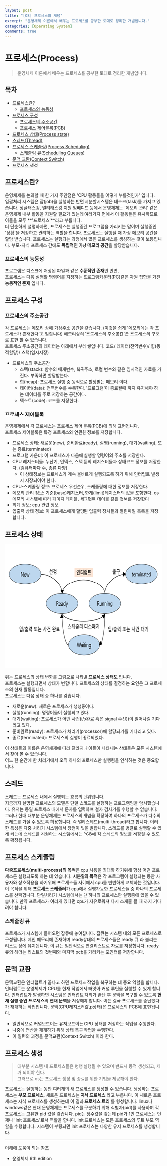 ```yaml
---
layout: post
title: "[OS] 프로세스의 개념"
excerpt: "운영체제 이론에서 배우는 프로세스를 공부한 토대로 정리한 개념입니다."
categories: [Operating System]
comments: true
---
```

# 프로세스(Process) 
> 운영체제 이론에서 배우는 프로세스를 공부한 토대로 정리한 개념입니다.

## 목차
- [프로세스란?](#프로세스란?)
    - [프로세스의 능동성](#프로세스의-능동성)
- [프로세스 구성](#프로세스의-구성)
    - [프로세스의 주소공간](#프로세스의-주소공간)
    - [프로세스 제어블록(PCB)](#프로세스-제어블록)
- [프로세스 상태(Process state)](#프로세스-상태)
- [스레드(Thread)](#스레드)
- [프로세스 스케줄링(Process Scheduling)](#프로세스-스케줄링)
    - [스케줄링 큐(Scheduling Queues)](#스케줄링-큐)
- [문맥 교환(Context Switch)](#문맥-교환)
- [프로세스 생성](#프로세스-생성)

## 프로세스란?
 운영체제를 논의할 때 한 가지 주안점은 'CPU 활동들을 어떻게 부를것인가' 입니다. <BR>
일괄처리 시스템은 잡(job)을 실행하는 반면 시분할시스템은 태스크(task)를 가지고 있습니다. 싱글태스킹, 멀티태스킹 지원 임베디드 등에서 운영체제는 '메모리 관리' 같은 운영체제 내부 활동을 지원할 필요가 있는데 여러가지 면에서 이 활동들은 유사하므로 이들을 모두 **'프로세스'**라고 부릅니다. <br>
더 단순하게 설명하자면, 프로세스는 실행중인 프로그램을 가리키는 말이며 실행중인 '상황'을 저장하고 관리하는 역할을 합니다. 프로세스는 실행될 때 가상 메모리 공간을 할당 받습니다. 프로세스는 실행되는 과정에서 많은 프로세스를 생성하는 것이 보통입니다. 부모-자식 프로세스 간에도 **독립적인 가상 메모리 공간**을 할당받습니다.

### 프로세스의 능동성
 프로그램은 디스크에 저장된 파일과 같은 **수동적인 존재**인 반면, <br>
프로세스는 다음 실행할 명령어를 지정하는 프로그램카운터(PC)같은 자원 집합을 가진 **능동적인 존재** 입니다.

## 프로세스 구성
### 프로세스의 주소공간
 각 프로세스는 메모리 상에 가상주소 공간을 갖습니다. (이것을 쉽게 '메모리에는 각 프로세스가 존재한다'고 말합니다)
메모리상의 '프로세스의 주소공간'은 프로세스의 구조로 표현 할 수 있습니다. <br>
프로세스 주소공간의 데이터는 아래에서 부터 쌓입니다. 코드/ 데이터(전역변수)/ 힙(동적할당)/ 스택(임시저장)

- 프로세스의 주소공간
    - 스택(stack): 함수의 매개변수, 복귀주소, 로컬 변수와 같은 임시적인 자료를 가진다. 부족하면 할당받는다.
    - 힙(heap): 프로세스 실행 중 동적으로 할당받는 메모리 이다.
    - 데이터(data): 전역변수를 수록한다. '프로그램'이 종료될때 까지 유지해야 하는 데이터를 주로 저장하는 공간이다.
    - 텍스트(code): 코드를 저장한다.
    
### 프로세스 제어블록
 운영체제에서 각 프로세스는 프로세스 제어 블록(PCB)에 의해 표현됩니다. <BR>
프로세스 제어블록은 특정 프로세스와 연관된 정보를 저장합니다.

- 프로세스 상태: 새로운(new), 준비완료(ready), 실행(running), 대기(waiting), 또는 종료(terminated)
- 프로그램 카운터: 이 프로세스가 다음에 실행할 명령어의 주소를 저장한다.
- CPU 레지스터들: 누산기, 인덱스, 스택 등의 레지스터들과 상태코드 정보를 저장한다. (컴퓨터마다 수, 종류 다양)
    - 이 상태정보는 프로세스가 계속 올바르게 실행되도록 하기 위해 인터럽트 발생 시 저장되어야 한다.
- CPU-스케줄링 정보: 프로세스 우선순위, 스케줄링에 대한 정보를 저장한다.
- 메모리 관리 정보: 기준(base)레지스터, 한계(limit)레지스터의 값을 포함한다. os 메모리 시스템에 따라 페이지 테이블, 세그먼트 테이블 같은 정보를 저장한다.
- 회계 정보: cpu 관련 정보
- 입출력 상태 정보: 이 프로세스에게 할당된 입출력 장치들과 열린파일 목록을 저장합니다.

## 프로세스 상태

<img src="/img/프로세스상태도.png" width="700px" height="400px">

 위는 프로세스의 상태 변화를 그림으로 나타낸 **프로세스 상태도** 입니다. <br>
프로세스는 실행되면서 상태가 변합니다. 프로세스의 상태를 결정하는 요인은 그 프로세스의 현재 활동입니다. <br>
프로세스는 다음 상태 중 하나를 갖습니다.

- 새로운(new): 새로운 프로세스가 생성중이다.
- 실행(running): 명령어들이 실행되고 있다.
- 대기(waiting): 프로세스가 어떤 사건(i/o완료 혹은 signal 수신))이 일어나길 기다리고 있다. 
- 준비완료(ready): 프로세스가 처리기(processor)에 할당되기를 기다리고 있다.
- 종료(terminated): 프로세스의 실행이 종료되었다.
    
이 상태들의 이름은 운영체제에 따라 달라지나 이들이 나타내는 상태들은 모든 시스템에서 찾아 볼 수 있습니다. <br>
어느 한 순간에 한 처리기에서 오직 하나의 프로세스만 실행됨을 인식하는 것은 중요합니다. 


## 스레드
 스레드는 프로세스 내에서 실행되는 흐름의 단위입니다. <br>
지금까지 설명한 프로세스의 모델은 단일 스레드를 실행하는 프로그램임을 암시했습니다. 유저는 동일 프로세스 내에서 문자를 입력하며 철자 검사기를 수행할 수 없습니다. 그러나 현대 대부분 운영체제는 프로세스의 개념을 확장하여 하나의 프로세스가 다수의 스레드를 가질 수 있도록 허용합니다. 즉 멀티스레드(multi-thread)라고 합니다. 이러한 특성은 다중 처리기 시스템에서 장점이 빛을 발합니다. 스레드를 병렬로 실행할 수 있게 되는데 스레드를 지원하는 시스템에서는 PCB에 각 스레드의 정보를 저장할 수 있도록 확장됩니다. 


## 프로세스 스케줄링
 **다중프로세스(multi-process)의 목적**은 cpu 사용을 최대화 하기위해 항상 어떤 프로세스든 실행되도록 하는 데 있습니다. **시분할의 목적**은 각 프로그램이 실행되는 동안 사용자와 상호작용을 하기위해 프로세스들 사이에서 cpu를 빈번하게 교체하는 것입니다. 이 목적을 위해 **프로세스 스케줄러**가 cpu에서 실행가능한 프로세스들 중 하나의 프로세스를 선택합니다. 단일처리기 시스템에서는 단 하나의 프로세스만 실행중에 있을 수 있습니다. 만약 프로세스가 여러개 있다면 cpu가 자유로워져 다시 스케줄 될 때 까지 기다려야 합니다.

### 스케줄링 큐
 프로세스가 시스템에 들어오면 잡큐에 놓여집니다. 잡큐는 시스템 내의 모든 프로세스로 구성됩니다. 메인 메모리에 존재하며 ready상태의 프로세스들은 ready 큐 라 불리는 리스트 상에 유지됩니다. 이 큐는 일반적으로 연결리스트로 자료를 저장합니다. ready 큐의 헤더는 리스트의 첫번째와 마지막 pcb를 가리키는 포인터를 저장합니다.

<!-- ## 문맥 교환 -->

## 문맥 교환
 문맥교환은 인터럽트가 끝나고 하던 프로세스 작업을 복구하는 데 중요 역할을 합니다. 인터럽트는 운영체제가 CPU를 현재 작업에서 빼앗아 커널 루틴을 실행할 수 있게 합니다. 인터럽트가 발생하면 시스템은 인터럽트 처리가 끝난 후 문맥을 복구할 수 있도록 **현재 실행 중인 프로세스**의 **현재 문맥**을 저장해야 합니다. 이는 결국 프로세스를 중단했다가 재개하는 작업입니다. 문맥(CPU레지스터값,p상태)은 프로세스의 PCB에 표현됩니다. 
 
 - 일반적으로 커널모드이든 유저모드이든 CPU 상태를 저장하는 작업을 수행한다. 
 - 나중에 연산을 재개하기 위해 상태 복구 작업을 수행한다. 
 - 이 일련의 과정을 문맥교환(Context Switch) 이라 한다.


## 프로세스 생성
> 대부분 시스템 내 프로세스들은 병행 실행될 수 있으며 반드시 동적 생성되고, 제거 되어야 한다. <br> 그러므로 os는 프로세스 생성 및 종료를 위한 기법을 제공해야 한다.

프로세스는 실행하는 동안 여러개의 새 프로세스를 생성할 수 있습니다. 생성하는 프로세스는 **부모 프로세스**, 새로운 프로세스는 **자식 프로세스** 라고 부릅니다. 이 새로운 프로세스는 자식 프로세스를 생성하는데 이 결과 **프로세스 트리** 를 형성합니다. linux나 windows같은 현대 운영체제는 프로세스를 구분하기 위해 식별자(pid)를 사용하며 각 프로세스는 고유한 pid 값을 갖습니다. pid는 정수값을 갖는데 pid가 1인 프로세스는 언제나 'init 프로세스'로서 역할을 합니다. init 프로세스는 모든 프로세스의 루트 부모 역할을 수행합니다. 시스템이 부팅되면 init 프로세스는 다양한 유저 프로세스를 생성합니다.  



---
이해에 도움이 되는 참조
- 운영체제 9th edition


